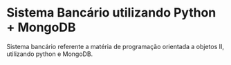 # Sistema Bancário utilizando Python + MongoDB
Sistema bancário referente a matéria de programação orientada a objetos II, utilizando python e MongoDB.
